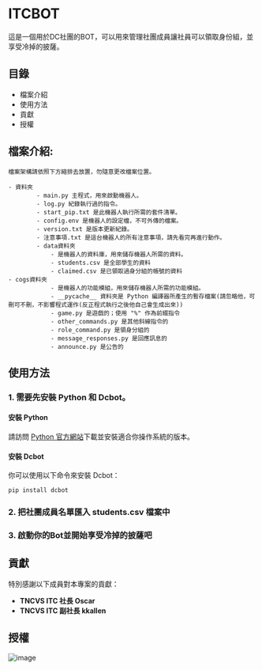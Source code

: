# ITCBOT

這是一個用於DC社團的BOT，可以用來管理社團成員讓社員可以領取身份組，並享受冷掉的披薩。

## 目錄

- 檔案介紹
- 使用方法
- 貢獻
- 授權


## 檔案介紹:
    檔案架構請依照下方縮排去放置，勿隨意更改檔案位置。
```
- 資料夾
        - main.py 主程式，用來啟動機器人。
        - log.py 紀錄執行過的指令。
        - start_pip.txt 是此機器人執行所需的套件清單。
        - config.env 是機器人的設定檔，不可外傳的檔案。
        - version.txt 是版本更新紀錄。
        - 注意事項.txt 是這台機器人的所有注意事項，請先看完再進行動作。
        - data資料夾
            - 是機器人的資料庫，用來儲存機器人所需的資料。
            - students.csv 是全部學生的資料
            - claimed.csv 是已領取過身分組的帳號的資料
- cogs資料夾
            - 是機器人的功能模組，用來儲存機器人所需的功能模組。
            - __pycache__ 資料夾是 Python 編譯器所產生的暫存檔案(請忽略他，可刪可不刪，不影響程式運作(反正程式執行之後他自己會生成出來))
            - game.py 是遊戲的；使用 "%" 作為前綴指令
            - other_commands.py 是其他斜線指令的
            - role_command.py 是領身分組的
            - message_responses.py 是回應訊息的
            - announce.py 是公告的
```
## 使用方法

### 1. 需要先安裝 Python 和 Dcbot。

#### 安裝 Python

請訪問 [Python 官方網站](https://www.python.org/)下載並安裝適合你操作系統的版本。

#### 安裝 Dcbot

你可以使用以下命令來安裝 Dcbot：

```bash
pip install dcbot
```

### 2. 把社團成員名單匯入 **students.csv** 檔案中

### 3. 啟動你的Bot並開始享受冷掉的披薩吧


## 貢獻

特別感謝以下成員對本專案的貢獻：

- **TNCVS ITC 社長 Oscar**
- **TNCVS ITC 副社長 kkallen**

## 授權

![image](https://github.com/user-attachments/assets/1f84bf69-5f7f-4c60-ab54-8d0afb8e97b0)
